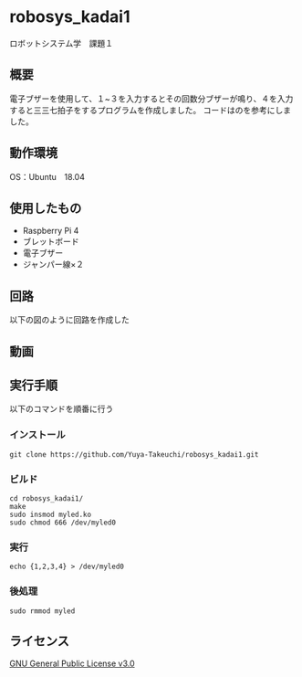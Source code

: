 # robosys_kadai1
ロボットシステム学　課題１
## 概要
電子ブザーを使用して、１~３を入力するとその回数分ブザーが鳴り、４を入力すると三三七拍子をするプログラムを作成しました。
コードはのを参考にしました。

## 動作環境
OS：Ubuntu　18.04

## 使用したもの
- Raspberry Pi 4
- ブレットボード
- 電子ブザー
- ジャンパー線×２

## 回路
以下の図のように回路を作成した

## 動画


## 実行手順
以下のコマンドを順番に行う
### インストール
```
git clone https://github.com/Yuya-Takeuchi/robosys_kadai1.git
```
### ビルド
```
cd robosys_kadai1/
make
sudo insmod myled.ko
sudo chmod 666 /dev/myled0
```
### 実行
```
echo {1,2,3,4} > /dev/myled0
```
### 後処理
```
sudo rmmod myled
```

## ライセンス
[GNU General Public License v3.0](https://github.com/Yuya-Takeuchi/robosys_kadai1) 
